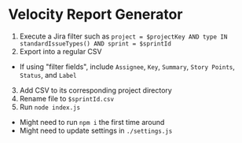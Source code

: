 # Velocity Report Generator

1. Execute a Jira filter such as `project = $projectKey AND type IN standardIssueTypes() AND sprint = $sprintId`
2. Export into a regular CSV
  - If using "filter fields", include `Assignee`, `Key`, `Summary`, `Story Points`, `Status`, and `Label`
3. Add CSV to its corresponding project directory
4. Rename file to `$sprintId.csv`
5. Run `node index.js`
  - Might need to run `npm i` the first time around
  - Might need to update settings in `./settings.js`
